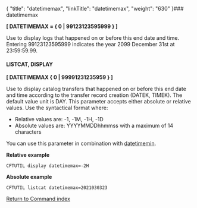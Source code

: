 {
    "title": "datetimemax",
    "linkTitle": "datetimemax",
    "weight": "630"
}### datetimemax

****[ DATETIMEMAX = { 0 &#124; 99123123595999 } ]****

Use to display logs that happened on or before this end date and time. Entering 99123123595999 indicates the year 2099 December 31st at 23:59:59.99.

#### LISTCAT, DISPLAY

****[ DATETIMEMAX { <span class="underline">0</span> &#124; 99991231235959 } ]****

Use to display catalog transfers that happened on or before this end date and time according to the transfer record creation (DATEK, TIMEK). The default value unit is DAY. This parameter accepts either absolute or relative values. Use the syntactical format where:

- Relative values are: -1, -1M, -1H, -1D
- Absolute values are: YYYYMMDDhhmmss with a maximum of 14 characters

You can use this parameter in combination with <a href="../datetimemin" class="MCXref xref">datetimemin</a>.

****Relative example****

```
CFTUTIL display datetimemax=-2H
```

****Absolute example****

```
CFTUTIL listcat datetimemax=2021030323
```

[Return to Command index](../../)
